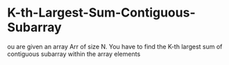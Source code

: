 # K-th-Largest-Sum-Contiguous-Subarray
ou are given an array Arr of size N. You have to find the K-th largest sum of contiguous subarray within the array elements
